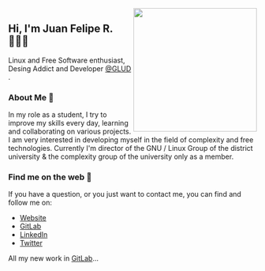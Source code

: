 <img align='right' src="https://64.media.tumblr.com/tumblr_mc0otzjZAM1r1rrxzo1_500.gif" widht=300 height=250>

## Hi, I'm Juan Felipe R. 👨🏻‍💻

Linux and Free Software enthusiast, Desing Addict and Developer [@GLUD](https://glud.udistrital.edu.co/) .

### About Me 👻

In my role as a student, I try to improve my skills every day, learning and collaborating on various projects. I am very interested in developing myself in the field of complexity and free technologies. Currently I'm director of the GNU / Linux Group of the district university & the complexity group of the university only as a member.

### Find me on the web 👾

If you have a question, or you just want to contact me, you can find and follow me on:

 - [Website](https://juferoga.github.io/JuanFelipeCV/) 
 - [GitLab](https://gitlab.com/Juferoga)
 - [LinkedIn](https://www.linkedin.com/in/Juferoga/)
 - [Twitter](https://twitter.com/JuanFelipe_61)

All my new work in [GitLab](https://gitlab.com/Juferoga)...

<!--
**Juferoga/Juferoga** is a ✨ _special_ ✨ repository because its `README.md` (this file) appears on your GitHub profile.

Here are some ideas to get you started:

- 🔭 I’m currently working on ...
- 🌱 I’m currently learning ...
- 👯 I’m looking to collaborate on ...
- 🤔 I’m looking for help with ...
- 💬 Ask me about ...
- 📫 How to reach me: ...
- 😄 Pronouns: ...
- ⚡ Fun fact: ...
-->
